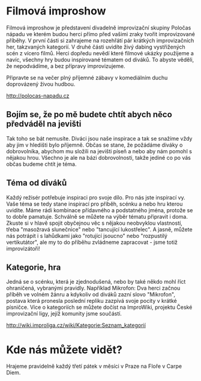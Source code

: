 # Filmová improshow

Filmová improshow je představení divadelně improvizační skupiny Poločas nápadu ve kterém budou herci přímo před vašimi zraky tvořit improvizované příběhy. V první části si zahrajeme na rozehřátí pár krátkých improvizačních her, takzvaných kategorií. V druhé části uvidíte živý dabing vystřižených scén z vícero filmů. Herci dopředu nevědí které filmové ukázky použijeme a navíc, všechny hry budou inspirované tématem od diváků. To abyste věděli, že nepodvádíme, a bez přípravy improvizujeme. 

Připravte se na večer plný příjemné zábavy v komediálním duchu doprovázený živou hudbou.

http://polocas-napadu.cz

## Bojím se, že po mě budete chtít abych něco předváděl na jevišti

Tak toho se bát nemusíte. Diváci jsou naše inspirace a tak se snažíme vždy aby jim v hledišti bylo příjemně. Občas se stane, že požádáme diváky o dobrovolníka, abychom mu složili na jevišti píseň a nebo aby nám pomohl s nějakou hrou. Všechno je ale na bázi dobrovolnosti, takže jediné co po vás občas budeme chtít je téma.

## Téma od diváků

Každý režisér potřebuje inspiraci pro svoje dílo. Pro nás jste inspirací vy. Vaše téma se tedy stane inspirací pro příběh, scénku a nebo hru kterou uvidíte. Máme rádi kombinace přídavného a podstatného jména, protože se to dobře pamatuje. Schválně se můžete na výběr tématu připravit i doma. Zkuste si v hlavě spojit obyčejnou věc s nějakou neobvyklou vlastností, třeba "masožravá slunečnice" nebo "tancující lukostřelec". A jasně, můžete nás potrápit i s lahůdkami jako "rotující jsoucno" nebo "rozpustilý vertikutátor", ale my to do příběhu zvládneme zapracovat - jsme totiž improvizátoři!

## Kategorie, hra

Jedná se o scénku, která je zjednodušená, nebo by také někdo mohl říct ohraničená, vybranými pravidly. Například Mikrofon: Dva herci začnou příběh ve volném žánru a kdykoliv od diváků zazní slovo "Mikrofon", postava která pronesla poslední repliku zazpívá svoje pocity v krátké písničce. Více o kategoriích se můžete dočíst na ImproWiki, projektu České improvizační ligy, jejíž komunity jsme součástí.

http://wiki.improliga.cz/wiki/Kategorie:Seznam_kategorií

# Kde nás můžete vidět?

Hrajeme pravidelně každý třetí pátek v měsíci v Praze na Floře v Carpe Diem.
